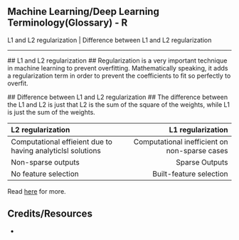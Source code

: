 ## Machine Learning/Deep Learning Terminology(Glossary) - R ##
L1 and L2 regularization | Difference between L1 and L2 regularization
___
## L1 and L2 regularization ##
Regularization is a very important technique in machine learning to prevent overfitting. Mathematically speaking, it adds a regularization term in order to prevent the coefficients to fit so perfectly to overfit.  

## Difference between L1 and L2 regularization ##
The difference between the L1 and L2 is just that L2 is the sum of the square of the weights, while L1 is just the sum of the weights.

| L2 regularization    |  L1 regularization    | 
|:-------------------- | ------------------:|
|Computational effieient due to having analyticlsl solutions  |Computational inefficient on non-sparse cases   |
|Non-sparse outputs   | Sparse Outputs  |
| No feature selection | Built-feature selection

Read [here](http://www.chioka.in/differences-between-l1-and-l2-as-loss-function-and-regularization/) for more.

## Credits/Resources ##
 - []()


